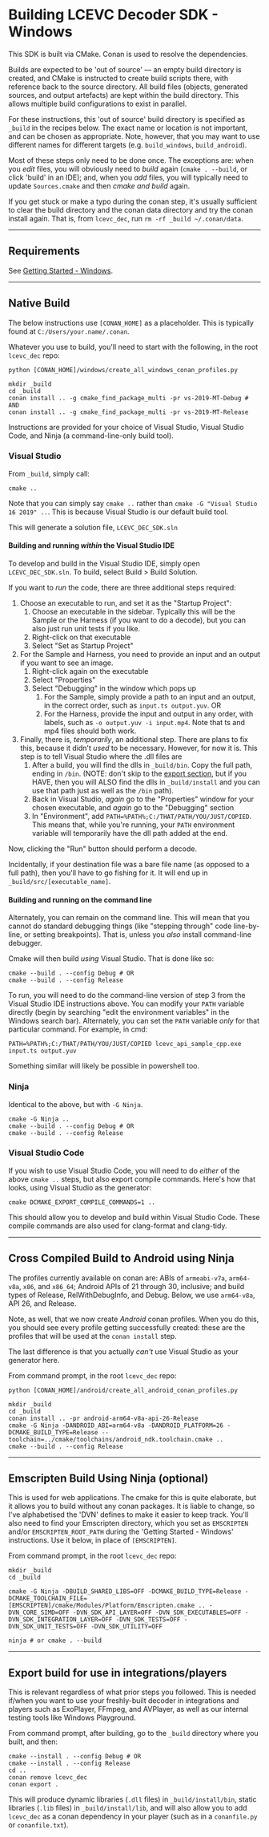# Building LCEVC Decoder SDK - Windows

This SDK is built via CMake. Conan is used to resolve the dependencies.

Builds are expected to be 'out of source' — an empty build directory is created, and CMake is instructed to create build scripts there, with reference back to the source directory. All build files (objects, generated sources, and output artefacts) are kept within the build directory. This allows multiple build configurations to exist in parallel.

For these instructions, this 'out of source' build directory is specified as `_build` in the recipes below. The exact name or location is not important, and can be chosen as appropriate. Note, however, that you may want to use different names for different targets (e.g. `build_windows`, `build_android`).

Most of these steps only need to be done once. The exceptions are: when you *edit* files, you will obviously need to *build* again (`cmake . --build`, or click 'build' in an IDE); and, when you *add* files, you will typically need to update `Sources.cmake` and then *cmake and build* again.

If you get stuck or make a typo during the conan step, it's usually sufficient to clear the build directory and the conan data directory and try the conan install again. That is, from `lcevc_dec`, run `rm -rf _build ~/.conan/data`.

---

## Requirements

See [Getting Started - Windows](getting_started_windows.md).

---

## Native Build

The below instructions use `[CONAN_HOME]` as a placeholder. This is typically found at `C:/Users/your.name/.conan`.

Whatever you use to build, you'll need to start with the following, in the root `lcevc_dec` repo:

```shell
python [CONAN_HOME]/windows/create_all_windows_conan_profiles.py

mkdir _build
cd _build
conan install .. -g cmake_find_package_multi -pr vs-2019-MT-Debug # AND
conan install .. -g cmake_find_package_multi -pr vs-2019-MT-Release
```

Instructions are provided for your choice of Visual Studio, Visual Studio Code, and Ninja (a command-line-only build tool).

### Visual Studio

From `_build`, simply call:

```shell
cmake ..
```

Note that you can simply say `cmake ..` rather than `cmake -G "Visual Studio 16 2019" ..`. This is because Visual Studio is our default build tool.

This will generate a solution file, `LCEVC_DEC_SDK.sln`

#### Building and running *within* the Visual Studio IDE

To develop and build in the Visual Studio IDE, simply open `LCEVC_DEC_SDK.sln`. To build, select Build > Build Solution.

If you want to *run* the code, there are three additional steps required:

1. Choose an executable to run, and set it as the "Startup Project":
   1. Choose an executable in the sidebar. Typically this will be the Sample or the Harness (if you want to do a decode), but you can also just run unit tests if you like.
   2. Right-click on that executable
   3. Select "Set as Startup Project"
2. For the Sample and Harness, you need to provide an input and an output if you want to see an image.
   1. Right-click again on the executable
   2. Select "Properties"
   3. Select "Debugging" in the window which pops up
      1. For the Sample, simply provide a path to an input and an output, in the correct order, such as `input.ts output.yuv`. OR
      2. For the Harness, provide the input and output in any order, with labels, such as `-o output.yuv -i input.mp4`. Note that ts and mp4 files should both work.
3. Finally, there is, *temporarily*, an additional step. There are plans to fix this, because it didn't *used* to be necessary. However, for now it is. This step is to tell Visual Studio where the .dll files are
   1. After a build, you will find the dlls in `_build/bin`. Copy the full path, ending in `/bin`. (NOTE: don't skip to the [export section](#export-build-for-use-in-integrationsplayers), but if you HAVE,  then you will ALSO find the dlls in `_build/install` and you can use that path just as well as the `/bin` path).
   2. Back in Visual Studio, *again* go to the "Properties" window for your chosen executable, and *again* go to the "Debugging" section
   3. In "Environment", add `PATH=%PATH%;C:/THAT/PATH/YOU/JUST/COPIED`. This means that, while you're running, your `PATH` environment variable will temporarily have the dll path added at the end.

Now, clicking the "Run" button should perform a decode.

Incidentally, if your destination file was a bare file name (as opposed to a full path), then you'll have to go fishing for it. It will end up in `_build/src/[executable_name]`.

#### Building and running on the command line

Alternately, you can remain on the command line. This will mean that you cannot do standard debugging things (like "stepping through" code line-by-line, or setting breakpoints). That is, unless you *also* install command-line debugger.

Cmake will then build *using* Visual Studio. That is done like so:

```shell
cmake --build . --config Debug # OR
cmake --build . --config Release
```

To run, you will need to do the command-line version of step 3 from the Visual Studio IDE instructions above. You can modify your `PATH` variable directly (begin by searching "edit the environment variables" in the Windows search bar). Alternately, you can set the `PATH` variable *only* for that particular command. For example, in cmd:

```shell
PATH=%PATH%;C:/THAT/PATH/YOU/JUST/COPIED lcevc_api_sample_cpp.exe input.ts output.yuv
```

Something similar will likely be possible in powershell too.

### Ninja

Identical to the above, but with `-G Ninja`.

```shell
cmake -G Ninja ..
cmake --build . --config Debug # OR
cmake --build . --config Release
```

### Visual Studio Code

If you wish to use Visual Studio Code, you will need to do *either* of the above `cmake ..` steps, but also export compile commands. Here's how that looks, using Visual Studio as the generator:

```shell
cmake DCMAKE_EXPORT_COMPILE_COMMANDS=1 ..
```

This should allow you to develop and build within Visual Studio Code. These compile commands are also used for clang-format and clang-tidy.

---

## Cross Compiled Build to Android using Ninja

The profiles currently available on conan are: ABIs of `armeabi-v7a`, `arm64-v8a`, `x86`, and `x86_64`; Android APIs of 21 through 30, inclusive; and build types of Release, RelWithDebugInfo, and Debug. Below, we use `arm64-v8a`, API 26, and Release.

Note, as well, that we now create *Android* conan profiles. When you do this, you should see every profile getting successfully created: these are the profiles that will be used at the `conan install` step.

The last difference is that you actually *can't* use Visual Studio as your generator here.

From command prompt, in the root `lcevc_dec` repo:

```shell
python [CONAN_HOME]/android/create_all_android_conan_profiles.py

mkdir _build
cd _build
conan install .. -pr android-arm64-v8a-api-26-Release
cmake -G Ninja -DANDROID_ABI=arm64-v8a -DANDROID_PLATFORM=26 -DCMAKE_BUILD_TYPE=Release --toolchain=../cmake/toolchains/android_ndk.toolchain.cmake ..
cmake --build . --config Release
```

---

## Emscripten Build Using Ninja (optional)

This is used for web applications. The cmake for this is quite elaborate, but it allows you to build without any conan packages. It is liable to change, so I've alphabetised the 'DVN' defines to make it easier to keep track. You'll also need to find your Emscripten directory, which you set as `EMSCRIPTEN` and/or `EMSCRIPTEN_ROOT_PATH` during the 'Getting Started - Windows' instructions. Use it below, in place of `[EMSCRIPTEN]`.

From command prompt, in the root `lcevc_dec` repo:

```shell
mkdir _build
cd _build

cmake -G Ninja -DBUILD_SHARED_LIBS=OFF -DCMAKE_BUILD_TYPE=Release -DCMAKE_TOOLCHAIN_FILE=[EMSCRIPTEN]/cmake/Modules/Platform/Emscripten.cmake .. -DVN_CORE_SIMD=OFF -DVN_SDK_API_LAYER=OFF -DVN_SDK_EXECUTABLES=OFF -DVN_SDK_INTEGRATION_LAYER=OFF -DVN_SDK_TESTS=OFF -DVN_SDK_UNIT_TESTS=OFF -DVN_SDK_UTILITY=OFF

ninja # or cmake . --build
```

---

## Export build for use in integrations/players

This is relevant regardless of what prior steps you followed. This is needed if/when you want to use your freshly-built decoder in integrations and players such as ExoPlayer, FFmpeg, and AVPlayer, as well as our internal testing tools like Windows Playground.

From command prompt, after building, go to the `_build` directory where you built, and then:

```shell
cmake --install . --config Debug # OR
cmake --install . --config Release
cd ..
conan remove lcevc_dec
conan export .
```

This will produce dynamic libraries (`.dll` files) in `_build/install/bin`, static libraries (`.lib` files) in `_build/install/lib`, and will also allow you to add `lcevc_dec` as a conan dependency in your player (such as in a `conanfile.py` or `conanfile.txt`).
